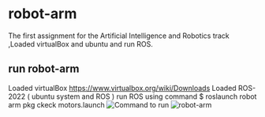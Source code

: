 # robot-arm
The first assignment for the Artificial Intelligence and Robotics track ,Loaded virtualBox and ubuntu and run ROS.
## run robot-arm
Loaded virtualBox https://www.virtualbox.org/wiki/Downloads
Loaded ROS-2022 ( ubuntu system and ROS )
run ROS using command $ roslaunch robot arm pkg ckeck motors.launch ![Command to run ](https://github.com/ns-c1/robot-arm/assets/139014871/99b16750-7899-4fcc-a5d1-0ad5638b5e7c)
![robot-arm](https://github.com/ns-c1/robot-arm/assets/139014871/b0713408-340d-4bac-9702-cfd7ade30b72)
